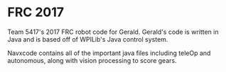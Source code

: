 # FRC 2017
Team 5417's 2017 FRC robot code for Gerald. Gerald's code is written in Java and is based off of WPILib's Java control system.

Navxcode contains all of the important java files including teleOp and autonomous, along with vision processing to score gears.
